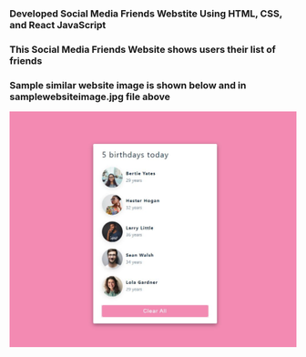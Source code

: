 ### Developed Social Media Friends Webstite Using HTML, CSS, and React JavaScript ###
### This Social Media Friends Website shows users their list of friends ###
### Sample similar website image is shown below and in samplewebsiteimage.jpg file above ###
![](samplewebsiteimage.jpg)

